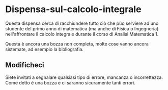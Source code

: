 # Dispensa-sul-calcolo-integrale
Questa dispensa cerca di racchiundere tutto ciò che pùo serviere ad uno studente del primo anno di matematica (ma anche di Fisica o Ingegneria) nell'affrontare il calcolo integrale durante il corso di Analisi Matematica 1. 

Questa è ancora una bozza non completa, molte cose vanno ancora sistemate, ad esempio la bibliografia.

## Modificheci 
Siete invitati a segnalare qualsiasi tipo di errore, mancanza o incorrettezza. Come detto è una bozza e ci saranno sicuramente tanti errori. 
